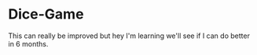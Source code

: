 # Dice-Game

This can really be improved but hey I'm learning we'll see if I can do better in 6 months.
